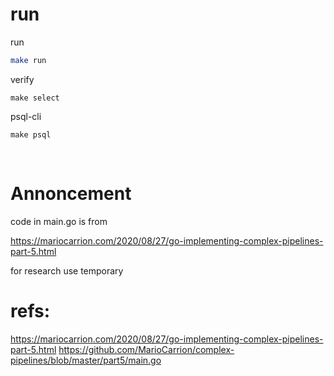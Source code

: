 # run
run 
```bash
make run
```
verify
```
make select
```
psql-cli
```
make psql
```
<br>

# Annoncement

code in main.go is from

https://mariocarrion.com/2020/08/27/go-implementing-complex-pipelines-part-5.html

for research use temporary
# refs:
https://mariocarrion.com/2020/08/27/go-implementing-complex-pipelines-part-5.html
https://github.com/MarioCarrion/complex-pipelines/blob/master/part5/main.go


